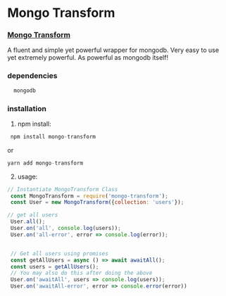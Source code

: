 # Mongo Transform
### [Mongo Transform](git@github.com:eweah/mongo-transform.git "Wonderful Piza Menu")
A fluent and simple yet powerful wrapper for mongodb. Very easy to use yet extremely powerful. As powerful as mongodb itself!

### dependencies
 ```javascript
   mongodb
```
### installation
1. npm install:
 ```javascript
  npm install mongo-transform
```
or 
  ```javascript
  yarn add mongo-transform
 ```
 
2. usage:
```javascript
// Instantiate MongoTransform Class
 const MongoTransform = require('mongo-transform');
 const User = new MongoTransform({collection: 'users'});

// get all users 
 User.all();
 User.on('all', console.log(users));
 User.on('all-error', error => console.log(error));


 // Get all users using promises 
 const getAllUsers = async () => await awaitAll();
 const users = getAllUsers();
 // You may also do this after doing the above 
 User.on('awaitAll', users => console.log(users));
 User.on('awaitAll-error', error => console.error(error))
```





